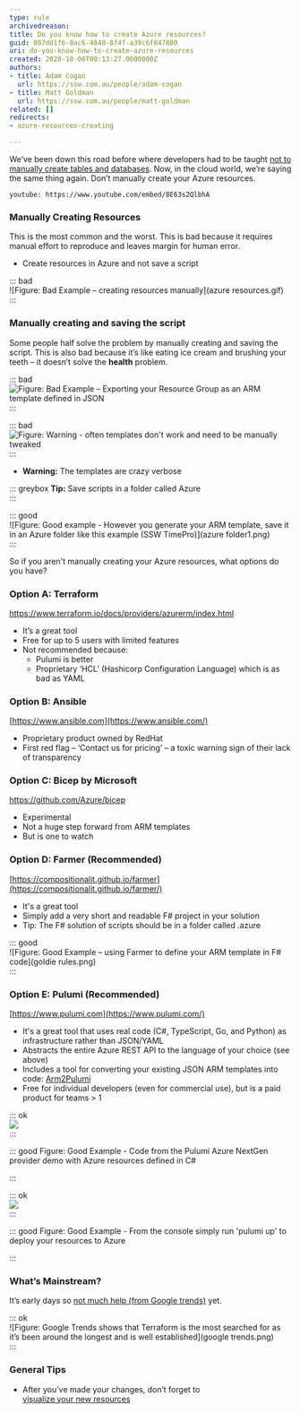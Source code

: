 ```yaml
---
type: rule
archivedreason: 
title: Do you know how to create Azure resources?
guid: 007dd1f6-8ac6-4840-8f4f-a39c6f847880
uri: do-you-know-how-to-create-azure-resources
created: 2020-10-06T00:13:27.0000000Z
authors:
- title: Adam Cogan
  url: https://ssw.com.au/people/adam-cogan
- title: Matt Goldman
  url: https://ssw.com.au/people/matt-goldman
related: []
redirects:
- azure-resources-creating

---
```


We’ve been down this road before where developers had to be taught [not to manually create tables and databases](/_layouts/15/FIXUPREDIRECT.ASPX?WebId=3dfc0e07-e23a-4cbb-aac2-e778b71166a2&TermSetId=07da3ddf-0924-4cd2-a6d4-a4809ae20160&TermId=a4ca7d22-069a-4727-b54a-a1cf1d5a5ef4). Now, in the cloud world, we’re saying the same thing again. Don’t manually create your Azure resources.


`youtube: https://www.youtube.com/embed/8E63s2QlbhA`
 



<!--endintro-->

### Manually Creating Resources


This is the most common and the worst. This is bad because it requires manual effort to reproduce and leaves margin for human error.



* Create resources in Azure and not save a script




::: bad  
![Figure: Bad Example – creating resources manually](azure resources.gif)  
:::

### Manually creating and saving the script




Some people half solve the problem by manually creating and saving the script. This is also bad because it’s like eating ice cream and brushing your teeth – it doesn’t solve the      **health** problem.

::: bad  
![Figure: Bad Example – Exporting your Resource Group as an ARM template defined in JSON](create-azure-bad2.png)  
:::



::: bad  
![Figure: Warning - often templates don't work and need to be manually tweaked](create-azure-bad3.png)  
:::

* **Warning:** The templates are crazy verbose




::: greybox
 **Tip:** Save scripts in a folder called Azure  
:::



::: good  
![Figure: Good example - However you generate your ARM template, save it in an Azure folder like this example (SSW TimePro)](azure folder1.png)  
:::



So if you aren't manually creating your Azure resources, what options do you have?



### Option A: Terraform

https://www.terraform.io/docs/providers/azurerm/index.html

* It’s a great tool
* Free for up to 5 users with limited features
* Not recommended because:
    * Pulumi is better
    * Proprietary ‘HCL’ (Hashicorp Configuration Language) which is as bad as YAML


### Option B: Ansible

[https://www.ansible.com](https://www.ansible.com/)

* Proprietary product owned by RedHat
* First red flag – ‘Contact us for pricing’ – a toxic warning sign of their lack of transparency


### Option C: Bicep by Microsoft


https://github.com/Azure/bicep

* Experimental
* Not a huge step forward from ARM templates
* But is one to watch


### Option D: Farmer (Recommended)


[https://compositionalit.github.io/farmer](https://compositionalit.github.io/farmer/)

* It's a great tool
* Simply add a very short and readable F# project in your solution
* Tip: The F# solution of scripts should be in a folder called .azure




::: good  
![Figure: Good Example – using Farmer to define your ARM template in F# code](goldie rules.png)  
:::

### Option E: Pulumi (Recommended)


[https://www.pulumi.com](https://www.pulumi.com/)

* It's a great tool that uses real code (C#, TypeScript, Go, and Python) as infrastructure rather than JSON/YAML
* Abstracts the entire Azure REST API to the language of your choice (see above)
* Includes a tool for converting your existing JSON ARM templates into code: [Arm2Pulumi](https://www.pulumi.com/arm2pulumi/)
* Free for individual developers (even for commercial use), but is a paid product for teams &gt; 1


::: ok  
![](pulumi3.png)  
:::

::: good
Figure: Good Example - Code from the Pulumi Azure NextGen provider demo with Azure resources defined in C#

:::



::: ok  
![](pulumi2.png)  
:::

::: good
Figure: Good Example - From the console simply run 'pulumi up' to deploy your resources to Azure

:::



###  What’s Mainstream?

It’s early days so     [not much help (from Google trends)](https://trends.google.com/trends/explore?q=azure%20pulumi%2cazure%20teraform%2cazure%20ansible%2cazure%20farmer%E2%80%8B) yet.

::: ok  
![Figure: Google Trends shows that Terraform is the most searched for as it’s been around the longest and is well established](google trends.png)  
:::

### General Tips


* After you’ve made your changes, don’t forget to <br>      [visualize your new resources](/azure-resources-visualizing)
